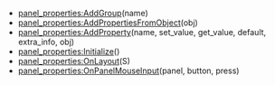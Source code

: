 - [panel_properties:AddGroup](nil)(name)
- [panel_properties:AddPropertiesFromObject](nil)(obj)
- [panel_properties:AddProperty](nil)(name, set_value, get_value, default, extra_info, obj)
- [panel_properties:Initialize](nil)()
- [panel_properties:OnLayout](nil)(S)
- [panel_properties:OnPanelMouseInput](nil)(panel, button, press)
